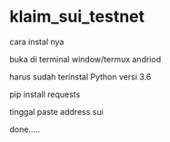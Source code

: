# klaim_sui_testnet

cara instal nya 

buka di terminal window/termux andriod

harus sudah terinstal Python versi 3.6

pip install requests

tinggal paste address sui

done.....

